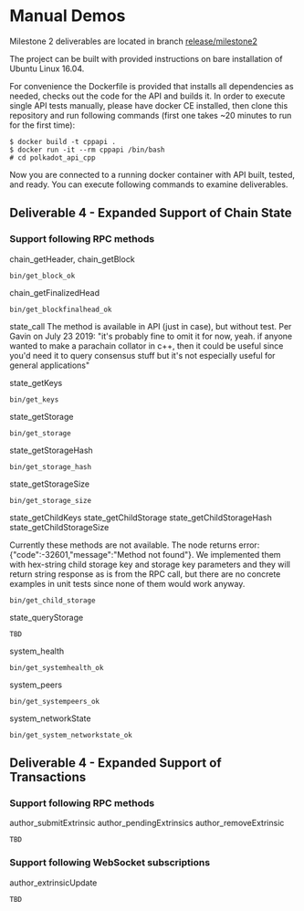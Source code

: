 # Manual Demos

Milestone 2 deliverables are located in branch [release/milestone2](https://github.com/usetech-llc/polkadot_api_cpp/tree/release/milestone2)

The project can be built with provided instructions on bare installation of Ubuntu Linux 16.04.

For convenience the Dockerfile is provided that installs all dependencies as needed, checks out the code for the API and builds it. In order to execute single API tests manually, please have docker CE installed, then clone this repository and run following commands (first one takes ~20 minutes to run for the first time):
```
$ docker build -t cppapi .
$ docker run -it --rm cppapi /bin/bash
# cd polkadot_api_cpp
```

Now you are connected to a running docker container with API built, tested, and ready. You can execute following commands to examine deliverables.

## Deliverable 4 - Expanded Support of Chain State

### Support following RPC methods

chain_getHeader, chain_getBlock
```
bin/get_block_ok
```

chain_getFinalizedHead
```
bin/get_blockfinalhead_ok
```

state_call
The method is available in API (just in case), but without test. Per Gavin on July 23 2019:
"it's probably fine to omit it for now, yeah.
if anyone wanted to make a parachain collator in c++, then it could be useful since you'd need it to query consensus stuff
but it's not especially useful for general applications"

state_getKeys
```
bin/get_keys
```

state_getStorage
```
bin/get_storage
```

state_getStorageHash
```
bin/get_storage_hash
```

state_getStorageSize
```
bin/get_storage_size
```

state_getChildKeys
state_getChildStorage
state_getChildStorageHash
state_getChildStorageSize

Currently these methods are not available. The node returns error: {"code":-32601,"message":"Method not found"}. We implemented them with hex-string child storage key and storage key parameters and they will return string response as is from the RPC call, but there are no concrete examples in unit tests since none of them would work anyway.
```
bin/get_child_storage
```

state_queryStorage
```
TBD
```

system_health
```
bin/get_systemhealth_ok
```

system_peers
```
bin/get_systempeers_ok
```

system_networkState
```
bin/get_system_networkstate_ok
```

## Deliverable 4 - Expanded Support of Transactions

### Support following RPC methods

author_submitExtrinsic
author_pendingExtrinsics
author_removeExtrinsic
```
TBD
```

### Support following WebSocket subscriptions

author_extrinsicUpdate
```
TBD
```
